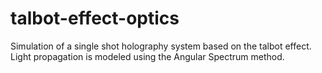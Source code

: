 # talbot-effect-optics
Simulation of a single shot holography system based on the talbot effect. Light propagation is modeled using the Angular Spectrum method.
